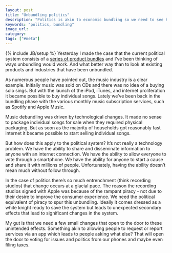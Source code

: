 ```yaml
---
layout: post
title: "Unbundling politics"
description: "Politics is akin to economic bundling so we need to see how those were disrupted in order to revamp modern politics."
keywords: "politics, bundling"
image_url:
category:
tags: ["#meta"]
---
```

{% include JB/setup %}
Yesterday I made the case that the current political system consists of a [series of product bundles](/2016/03/26/political-parties-are-product-bundles/) and I’ve been thinking of ways unbundling would work. And what better way than to look at existing products and industries that have been unbundled.

As numerous people have pointed out, the music industry is a clear example. Initially music was sold on CDs and there was no idea of a buying solo sings. But with the launch of the iPod, iTunes, and internet proliferation it became possible to buy individual songs. Lately we’ve been back in the bundling phase with the various monthly music subscription services, such as Spotify and Apple Music.

Music debundling was driven by technological changes. It made no sense to package individual songs for sale when they required physical packaging. But as soon as the majority of households got reasonably fast internet it became possible to start selling individual songs.

But how does this apply to the political system? It’s not really a technology problem. We have the ability to share and disseminate information to anyone with an internet connection. We have the ability to allow everyone to vote through a smartphone. We have the ability for anyone to start a cause and share it with millions of people. Unfortunately, having the ability doesn’t mean much without follow through.

In the case of politics there’s so much entrenchment (think recording studios) that change occurs at a glacial pace. The reason the recording studios signed with Apple was because of the rampant piracy - not due to their desire to improve the consumer experience. We need the political equivalent of piracy to spur this unbundling. Ideally it comes dressed as a white knight ready to save the system but leads to unexpected secondary effects that lead to significant changes in the system.

My gut is that we need a few small changes that open to the door to these unintended effects. Something akin to allowing people to request or report services via an app which leads to people asking what else? That will open the door to voting for issues and politics from our phones and maybe even filing taxes.
